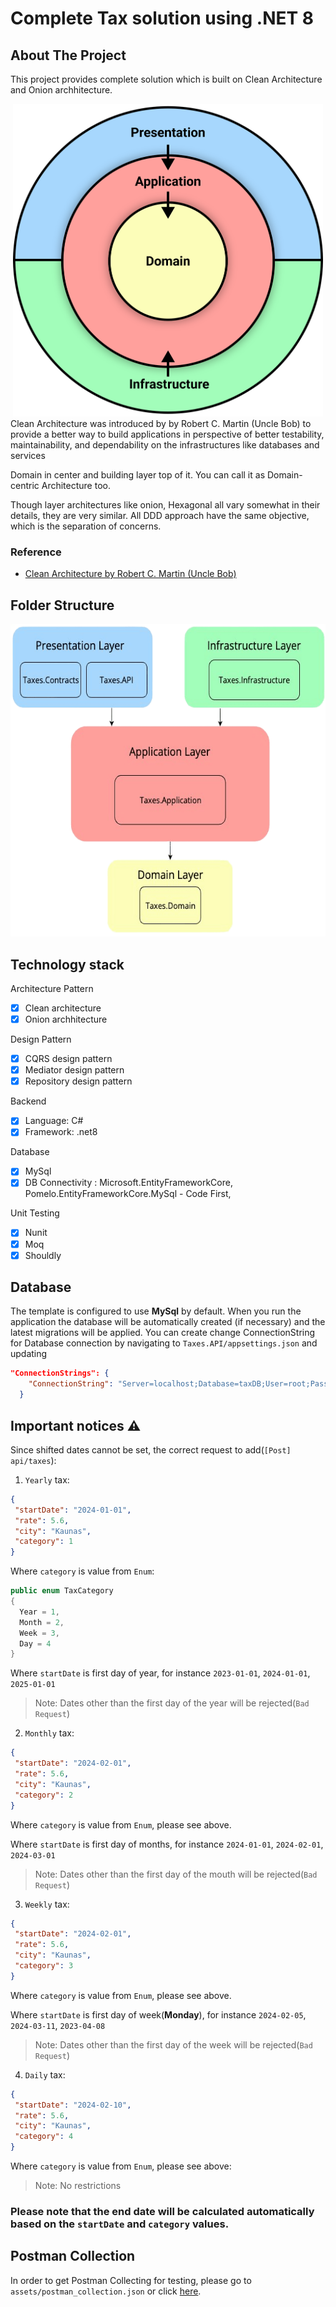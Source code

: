 # Complete Tax solution using .NET 8

## About The Project

This project provides complete solution which is built on Clean Architecture and Onion archhitecture.
<div align="center">
<img src="assets/Clean%20Architecture%20Diagram.svg" height=500px >
</div>
Clean Architecture was introduced by by Robert C. Martin (Uncle Bob) to provide a better way to build applications in perspective of better testability, maintainability, and dependability on the infrastructures like databases and services

Domain in center and building layer top of it. You can call it as Domain-centric Architecture too.

Though layer architectures like onion, Hexagonal all vary somewhat in their details, they are very similar. All DDD approach have the same objective, which is the separation of concerns. 

### Reference

* [Clean Architecture by Robert C. Martin (Uncle Bob)](https://blog.cleancoder.com/uncle-bob/2012/08/13/the-clean-architecture.html)

## Folder Structure

<div align="center">
<img src="assets/Structure.png" height=500px >
</div>

## Technology stack

Architecture Pattern

- [x] Clean architecture
- [x] Onion archhitecture

Design Pattern
- [x] CQRS design pattern
- [x] Mediator design pattern
- [x] Repository design pattern
 
Backend
- [x] Language: C#
- [x] Framework: .net8

Database
- [x] MySql
- [x] DB Connectivity : Microsoft.EntityFrameworkCore, Pomelo.EntityFrameworkCore.MySql - Code First, 

Unit Testing
- [x] Nunit
- [x] Moq
- [x] Shouldly

## Database

The template is configured to use **MySql** by default.
When you run the application the database will be automatically created (if necessary) and the latest migrations will be applied.
You can create change ConnectionString for Database connection by navigating to `Taxes.API/appsettings.json` and updating 
```json
"ConnectionStrings": {
    "ConnectionString": "Server=localhost;Database=taxDB;User=root;Password=password;"
  }
```
## ️Important notices ⚠️

Since shifted dates cannot be set, the correct request to add(`[Post] api/taxes`):
1. `Yearly` tax:
```json
{
 "startDate": "2024-01-01",
 "rate": 5.6,
 "city": "Kaunas",
 "category": 1
}
```
Where `category` is value from `Enum`:

```csharp
public enum TaxCategory
{
  Year = 1,
  Month = 2,
  Week = 3,
  Day = 4
}
```
Where `startDate` is first day of year, for instance `2023-01-01`, `2024-01-01`, `2025-01-01`
> Note: Dates other than the first day of the year will be rejected(`Bad Request`)

2. `Monthly` tax:
```json
{
 "startDate": "2024-02-01",
 "rate": 5.6,
 "city": "Kaunas",
 "category": 2
}
```
Where `category` is value from `Enum`, please see above.

Where `startDate` is first day of months, for instance `2024-01-01`, `2024-02-01`, `2024-03-01`
> Note: Dates other than the first day of the mouth will be rejected(`Bad Request`)

3. `Weekly` tax:
```json
{
 "startDate": "2024-02-01",
 "rate": 5.6,
 "city": "Kaunas",
 "category": 3
}
```
Where `category` is value from `Enum`, please see above.

Where `startDate` is first day of week(**Monday**), for instance `2024-02-05`, `2024-03-11`, `2023-04-08`
> Note: Dates other than the first day of the week will be rejected(`Bad Request`) 

4. `Daily` tax:
```json
{
 "startDate": "2024-02-10",
 "rate": 5.6,
 "city": "Kaunas",
 "category": 4
}
```
Where `category` is value from `Enum`, please see above:
> Note: No restrictions

### Please note that the end date will be calculated automatically based on the `startDate` and `category` values.

## Postman Collection

In order to get Postman Collecting for testing, please go to `assets/postman_collection.json` or click [here](https://github.com/AlexKuchik/Taxes/blob/main/assets/postman_collection.json).

